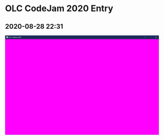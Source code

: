 # OLC CodeJam 2020 Entry

## 2020-08-28 22:31
![The purple screen of hope](screenshots/2020-08-28_2231.png)
